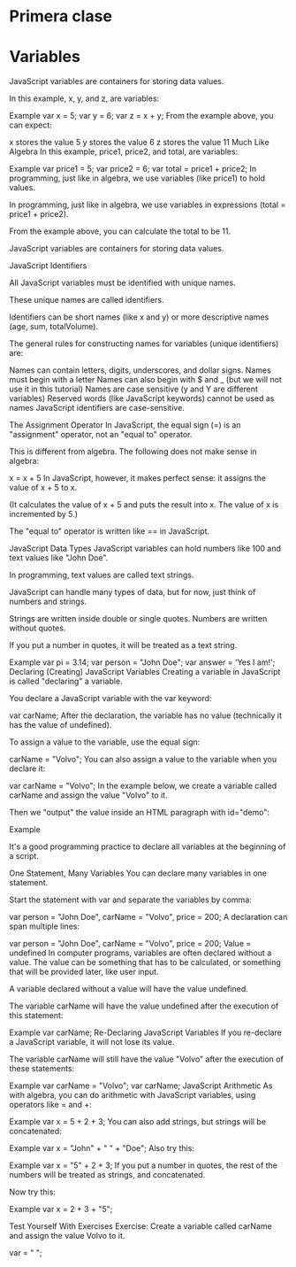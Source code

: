 <b><h1>Primera clase</h1></b>

<h1>Variables</h1>

JavaScript variables are containers for storing data values.

In this example, x, y, and z, are variables:

Example
var x = 5;
var y = 6;
var z = x + y;
From the example above, you can expect:

x stores the value 5
y stores the value 6
z stores the value 11
Much Like Algebra
In this example, price1, price2, and total, are variables:

Example
var price1 = 5;
var price2 = 6;
var total = price1 + price2;
In programming, just like in algebra, we use variables (like price1) to hold values.

In programming, just like in algebra, we use variables in expressions (total = price1 + price2).

From the example above, you can calculate the total to be 11.

JavaScript variables are containers for storing data values.


JavaScript Identifiers

All JavaScript variables must be identified with unique names.

These unique names are called identifiers.

Identifiers can be short names (like x and y) or more descriptive names (age, sum, totalVolume).

The general rules for constructing names for variables (unique identifiers) are:

Names can contain letters, digits, underscores, and dollar signs.
Names must begin with a letter
Names can also begin with $ and _ (but we will not use it in this tutorial)
Names are case sensitive (y and Y are different variables)
Reserved words (like JavaScript keywords) cannot be used as names
JavaScript identifiers are case-sensitive.

The Assignment Operator
In JavaScript, the equal sign (=) is an "assignment" operator, not an "equal to" operator.

This is different from algebra. The following does not make sense in algebra:

x = x + 5
In JavaScript, however, it makes perfect sense: it assigns the value of x + 5 to x.

(It calculates the value of x + 5 and puts the result into x. The value of x is incremented by 5.)

The "equal to" operator is written like == in JavaScript.

JavaScript Data Types
JavaScript variables can hold numbers like 100 and text values like "John Doe".

In programming, text values are called text strings.

JavaScript can handle many types of data, but for now, just think of numbers and strings.

Strings are written inside double or single quotes. Numbers are written without quotes.

If you put a number in quotes, it will be treated as a text string.

Example
var pi = 3.14;
var person = "John Doe";
var answer = 'Yes I am!';
Declaring (Creating) JavaScript Variables
Creating a variable in JavaScript is called "declaring" a variable.

You declare a JavaScript variable with the var keyword:

var carName;
After the declaration, the variable has no value (technically it has the value of undefined).

To assign a value to the variable, use the equal sign:

carName = "Volvo";
You can also assign a value to the variable when you declare it:

var carName = "Volvo";
In the example below, we create a variable called carName and assign the value "Volvo" to it.

Then we "output" the value inside an HTML paragraph with id="demo":

Example
<p id="demo"></p>

<script>
var carName = "Volvo";
document.getElementById("demo").innerHTML = carName; 
</script>
It's a good programming practice to declare all variables at the beginning of a script.

One Statement, Many Variables
You can declare many variables in one statement.

Start the statement with var and separate the variables by comma:

var person = "John Doe", carName = "Volvo", price = 200;
A declaration can span multiple lines:

var person = "John Doe",
carName = "Volvo",
price = 200;
Value = undefined
In computer programs, variables are often declared without a value. The value can be something that has to be calculated, or something that will be provided later, like user input.

A variable declared without a value will have the value undefined.

The variable carName will have the value undefined after the execution of this statement:

Example
var carName;
Re-Declaring JavaScript Variables
If you re-declare a JavaScript variable, it will not lose its value.

The variable carName will still have the value "Volvo" after the execution of these statements:

Example
var carName = "Volvo";
var carName;
JavaScript Arithmetic
As with algebra, you can do arithmetic with JavaScript variables, using operators like = and +:

Example
var x = 5 + 2 + 3;
You can also add strings, but strings will be concatenated:

Example
var x = "John" + " " + "Doe";
Also try this:

Example
var x = "5" + 2 + 3;
If you put a number in quotes, the rest of the numbers will be treated as strings, and concatenated.

Now try this:

Example
var x = 2 + 3 + "5";

Test Yourself With Exercises
Exercise:
Create a variable called carName and assign the value Volvo to it.

var 
 = "
";